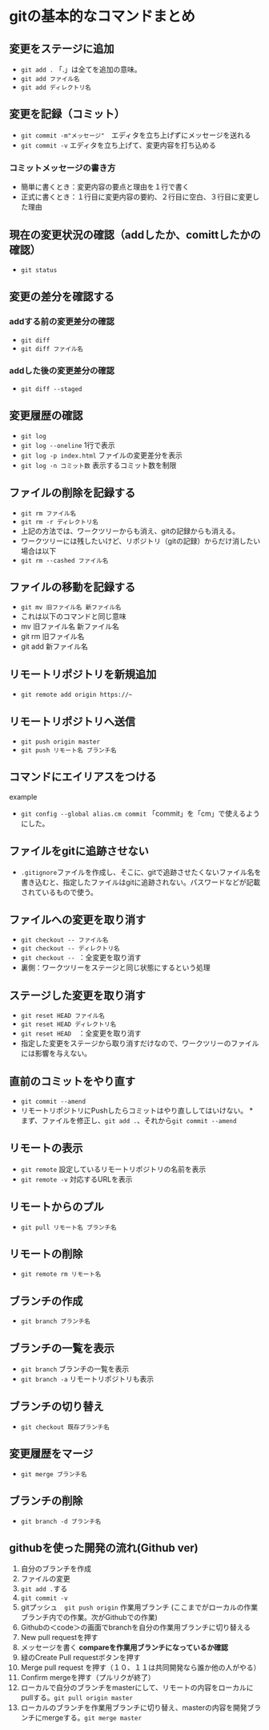  # gitの基本的なコマンドまとめ

## 変更をステージに追加
* `git add .` 「.」は全てを追加の意味。
* `git add ファイル名`
* `git add ディレクトリ名`

## 変更を記録（コミット）
* `git commit -m"メッセージ"`　エディタを立ち上げずにメッセージを送れる
* `git commit -v` エディタを立ち上げて、変更内容を打ち込める

### コミットメッセージの書き方
* 簡単に書くとき：変更内容の要点と理由を１行で書く
* 正式に書くとき：１行目に変更内容の要約、２行目に空白、３行目に変更した理由

## 現在の変更状況の確認（addしたか、comittしたかの確認）
* `git status`

## 変更の差分を確認する
### addする前の変更差分の確認
* `git diff`
* `git diff ファイル名`

### addした後の変更差分の確認
* `git diff --staged`

## 変更履歴の確認
* `git log`
* `git log --oneline` 1行で表示
* `git log -p index.html` ファイルの変更差分を表示
* `git log -n コミット数` 表示するコミット数を制限

## ファイルの削除を記録する
* `git rm ファイル名`
* `git rm -r ディレクトリ名`
* 上記の方法では、ワークツリーからも消え、gitの記録からも消える。
* ワークツリーには残したいけど、リポジトリ（gitの記録）からだけ消したい場合は以下
* `git rm --cashed ファイル名`

## ファイルの移動を記録する
* `git mv 旧ファイル名 新ファイル名`
* これは以下のコマンドと同じ意味
* mv 旧ファイル名 新ファイル名
* git rm 旧ファイル名
* git add 新ファイル名

## リモートリポジトリを新規追加
* `git remote add origin https://~`

## リモートリポジトリへ送信
* `git push origin master`
* `git push リモート名 ブランチ名`

## コマンドにエイリアスをつける
example
* `git config --global alias.cm commit` 「commit」を「cm」で使えるようにした。

## ファイルをgitに追跡させない
* `.gitignore`ファイルを作成し、そこに、gitで追跡させたくないファイル名を書き込むと、指定したファイルはgitに追跡されない。パスワードなどが記載されているもので使う。

## ファイルへの変更を取り消す
* `git checkout -- ファイル名`
* `git checkout -- ディレクトリ名`
* `git checkout -- `：全変更を取り消す
* 裏側：ワークツリーをステージと同じ状態にするという処理

## ステージした変更を取り消す
* `git reset HEAD ファイル名`
* `git reset HEAD ディレクトリ名`
* `git reset HEAD`　：全変更を取り消す
* 指定した変更をステージから取り消すだけなので、ワークツリーのファイルには影響を与えない。

## 直前のコミットをやり直す
* `git commit --amend`
* リモートリポジトリにPushしたらコミットはやり直ししてはいけない。
*　まず、ファイルを修正し、`git add .`、それから`git commit --amend`

## リモートの表示
* `git remote` 設定しているリモートリポジトリの名前を表示
* `git remote -v` 対応するURLを表示


## リモートからのプル
* `git pull リモート名 ブランチ名`

## リモートの削除
* `git remote rm リモート名`

## ブランチの作成
* `git branch ブランチ名`

## ブランチの一覧を表示
* `git branch` ブランチの一覧を表示
* `git branch -a` リモートリポジトリも表示

## ブランチの切り替え
* `git checkout 既存ブランチ名`

## 変更履歴をマージ
* `git merge ブランチ名`

## ブランチの削除
* `git branch -d ブランチ名`

## githubを使った開発の流れ(Github ver)
1. 自分のブランチを作成
2. ファイルの変更
3. `git add .`する
4. `git commit -v`
5. gitプッシュ　`git push origin` 作業用ブランチ (ここまでがローカルの作業ブランチ内での作業。次がGithubでの作業)
6. Githubの＜code＞の画面でbranchを自分の作業用ブランチに切り替える
7. New pull requestを押す
8. メッセージを書く **compareを作業用ブランチになっているか確認**
9. 緑のCreate Pull requestボタンを押す
10. Merge pull request を押す（１０、１１は共同開発なら誰か他の人がやる）
11. Confirm mergeを押す（プルリクが終了）
12. ローカルで自分のブランチをmasterにして、リモートの内容をローカルにpullする。`git pull origin master`
13. ローカルのブランチを作業用ブランチに切り替え、masterの内容を開発ブランチにmergeする。`git merge master`
